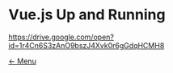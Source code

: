 # Vue.js Up and Running

https://drive.google.com/open?id=1r4Cn6S3zAnO9bszJ4Xvk0r6gGdqHCMH8

[<- Menu](/menu/)

